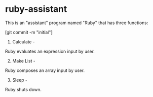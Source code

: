 # ruby-assistant

This is an "assistant" program named "Ruby" that has three functions:

[git commit -m "initial"]

1. Calculate -

Ruby evaluates an expression input by user.
  
2. Make List -

Ruby composes an array input by user.
  
3. Sleep -

Ruby shuts down.
  


